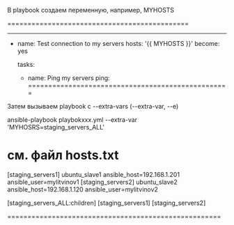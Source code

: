 В playbook создаем переменную, например, MYHOSTS

=============================================

---
- name: Test connection to my servers
  hosts: '{{ MYHOSTS }}'
  become: yes

  tasks:
  - name: Ping my servers
    ping: 
==================================================

Затем вызываем playbook c --extra-vars (--extra-var, --e)

ansible-playbook playbokxxx.yml --extra-var 'MYHOSRS=staging_servers_ALL'

см. файл hosts.txt
================================================
[staging_servers1]
ubuntu_slave1  ansible_host=192.168.1.201   ansible_user=mylitvinov1 
[staging_servers2]
ubuntu_slave2  ansible_host=192.168.1.120   ansible_user=mylitvinov2

[staging_servers_ALL:children]
[staging_servers1]
[staging_servers2]

=====================================================